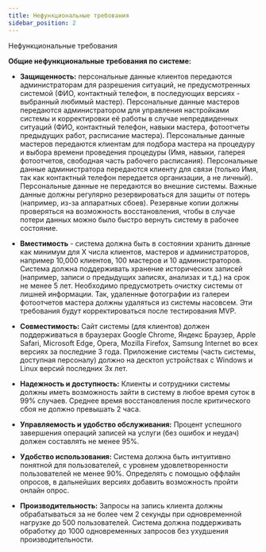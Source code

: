 ```yaml
---
title: Нефункциональные требования
sidebar_position: 2
---
```

Нефункциональные требования

**Общие нефункциональные требования по системе:**

- **Защищенность:** персональные данные клиентов передаются администраторам для разрешения ситуаций, не предусмотренных системой (ФИО, контактный телефон, в последующих версиях - выбранный любимый мастер). Персональные данные мастеров передаются администратором для управления настройками системы и корректировки её работы в случае непредвиденных ситуаций (ФИО, контактный телефон, навыки мастера, фотоотчеты предыдущих работ, расписание мастера). Персональные данные мастеров передаются клиентам для подбора мастера на процедуру и выбора времени проведения процедуры (Имя, навыки, галерея фотоотчетов, свободная часть рабочего расписания). Персональные данные администратора передаются клиенту для связи (только Имя, так как контактный телефон передается организации, а не личный). Персональные данные не передаются во внешние системы. Важные данные должны регулярно резервироваться для защиты от потерь (например, из-за аппаратных сбоев). Резервные копии должны проверяться на возможность восстановления, чтобы в случае потери данных можно было быстро вернуть систему в рабочее состояние.

- **Вместимость** - система должна быть в состоянии хранить данные как минимум для X числа клиентов, мастеров и администраторов, например 10,000 клиентов, 100 мастеров и 10 администраторов. Система должна поддерживать хранение исторических записей (например, записи о предыдущих записях, анализах и т.д.) на срок не менее 5 лет. Необходимо предусмотреть очистку системы от лишней информации. Так, удаленные фотографии из галереи фотоотчетов мастера должны удаляться из системы насовсем. Эти требования будут корректироваться после тестирования MVP.

- **Совместимость:** Сайт системы (для клиентов) должен поддерживаться в браузерах Google Chrome, Яндекс Браузер, Apple Safari, Microsoft Edge, Opera, Mozilla Firefox, Samsung Internet во всех версиях за последние 3 года. Приложение системы (часть системы, доступная персоналу) должно на десктоп устройствах с Windows и Linux версий последних 3х лет. 

- **Надежность и доступность:** Клиенты и сотрудники системы должны иметь возможность зайти в систему в любое время суток в 99% случаев. Среднее время восстановления после критического сбоя не должно превышать 2 часа.

- **Управляемость и удобство обслуживания:** Процент успешного завершения операций записей на услуги (без ошибок и неудач) должен составлять не менее 95%.

- **Удобство использования:** Система должна быть интуитивно понятной для пользователей, с уровнем удовлетворенности пользователей не менее 90%. Определять с помощью оффлайн опросов, в дальнейших версиях добавить возможность пройти онлайн опрос.

- **Производительность:** Запросы на запись клиента должны обрабатываться за не более чем 2 секунды при одновременной нагрузке до 500 пользователей. Система должна поддерживать обработку до 1000 одновременных запросов без ухудшения производительности.



